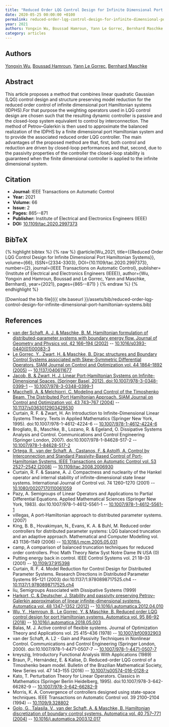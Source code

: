 ```yaml
---
title: "Reduced Order LQG Control Design for Infinite Dimensional Port Hamiltonian Systems"
date: 2020-05-25 00:00:00 +0100
permalink: reduced-order-lqg-control-design-for-infinite-dimensional-port-hamiltonian-systems
year: 2021
authors: Yongxin Wu, Boussad Hamroun, Yann Le Gorrec, Bernhard Maschke
category: articles
---
```

 
## Authors
[Yongxin Wu](authors/yongxin-wu), [Boussad Hamroun](authors/boussad-hamroun), [Yann Le Gorrec](authors/yann-le-gorrec), [Bernhard Maschke](authors/bernhard-maschke)
 
## Abstract
This article proposes a method that combines linear quadratic Gaussian (LQG) control design and structure preserving model reduction for the reduced order control of infinite dimensional port Hamiltonian systems (IDPHS).For that purpose the weighting operators used in LQG control design are chosen such that the resulting dynamic controller is passive and the closed-loop system equivalent to control by interconnection. The method of Petrov–Galerkin is then used to approximate the balanced realization of the IDPHS by a finite dimensional port Hamiltonian system and to provide the associated reduced order LQG controller. The main advantages of the proposed method are that, first, both control and reduction are driven by closed-loop performances and that, second, due to the passivity properties of the controller the closed-loop stability is guaranteed when the finite dimensional controller is applied to the infinite dimensional system.
 
## Citation
- **Journal:** IEEE Transactions on Automatic Control
- **Year:** 2021
- **Volume:** 66
- **Issue:** 2
- **Pages:** 865--871
- **Publisher:** Institute of Electrical and Electronics Engineers (IEEE)
- **DOI:** [10.1109/tac.2020.2997373](https://doi.org/10.1109/tac.2020.2997373)
 
## BibTeX
{% highlight bibtex %}
{% raw %}
@article{Wu_2021,
  title={{Reduced Order LQG Control Design for Infinite Dimensional Port Hamiltonian Systems}},
  volume={66},
  ISSN={2334-3303},
  DOI={10.1109/tac.2020.2997373},
  number={2},
  journal={IEEE Transactions on Automatic Control},
  publisher={Institute of Electrical and Electronics Engineers (IEEE)},
  author={Wu, Yongxin and Hamroun, Boussad and Le Gorrec, Yann and Maschke, Bernhard},
  year={2021},
  pages={865--871}
}
{% endraw %}
{% endhighlight %}
 
[Download the bib file]({{ site.baseurl }}/assets/bib/reduced-order-lqg-control-design-for-infinite-dimensional-port-hamiltonian-systems.bib)
 
## References
- [van der Schaft, A. J. & Maschke, B. M. Hamiltonian formulation of distributed-parameter systems with boundary energy flow. Journal of Geometry and Physics vol. 42 166–194 (2002)](hamiltonian-formulation-of-distributed-parameter-systems-with-boundary-energy-flow) -- [10.1016/s0393-0440(01)00083-3](https://doi.org/10.1016/s0393-0440(01)00083-3)
- [Le Gorrec, Y., Zwart, H. & Maschke, B. Dirac structures and Boundary Control Systems associated with Skew-Symmetric Differential Operators. SIAM Journal on Control and Optimization vol. 44 1864–1892 (2005)](dirac-structures-and-boundary-control-systems-associated-with-skew-symmetric-differential-operators) -- [10.1137/040611677](https://doi.org/10.1137/040611677)
- [Jacob, B. & Zwart, H. J. Linear Port-Hamiltonian Systems on Infinite-Dimensional Spaces. (Springer Basel, 2012). doi:10.1007/978-3-0348-0399-1](linear-port-hamiltonian-systems-on-infinite-dimensional-spaces) -- [10.1007/978-3-0348-0399-1](https://doi.org/10.1007/978-3-0348-0399-1)
- [Macchelli, A. & Melchiorri, C. Modeling and Control of the Timoshenko Beam. The Distributed Port Hamiltonian Approach. SIAM Journal on Control and Optimization vol. 43 743–767 (2004)](modeling-and-control-of-the-timoshenko-beam-the-distributed-port-hamiltonian-approach) -- [10.1137/s0363012903429530](https://doi.org/10.1137/s0363012903429530)
- Curtain, R. F. & Zwart, H. An Introduction to Infinite-Dimensional Linear Systems Theory. Texts in Applied Mathematics (Springer New York, 1995). doi:10.1007/978-1-4612-4224-6 -- [10.1007/978-1-4612-4224-6](https://doi.org/10.1007/978-1-4612-4224-6)
- Brogliato, B., Maschke, B., Lozano, R. & Egeland, O. Dissipative Systems Analysis and Control. Communications and Control Engineering (Springer London, 2007). doi:10.1007/978-1-84628-517-2 -- [10.1007/978-1-84628-517-2](https://doi.org/10.1007/978-1-84628-517-2)
- [Ortega, R., van der Schaft, A., Castanos, F. & Astolfi, A. Control by Interconnection and Standard Passivity-Based Control of Port-Hamiltonian Systems. IEEE Transactions on Automatic Control vol. 53 2527–2542 (2008)](control-by-interconnection-and-standard-passivity-based-control-of-port-hamiltonian-systems) -- [10.1109/tac.2008.2006930](https://doi.org/10.1109/tac.2008.2006930)
- Curtain, R. F. & Sasane, A. J. Compactness and nuclearity of the Hankel operator and internal stability of infinite-dimensional state linear systems. International Journal of Control vol. 74 1260–1270 (2001) -- [10.1080/00207170110061059](https://doi.org/10.1080/00207170110061059)
- Pazy, A. Semigroups of Linear Operators and Applications to Partial Differential Equations. Applied Mathematical Sciences (Springer New York, 1983). doi:10.1007/978-1-4612-5561-1 -- [10.1007/978-1-4612-5561-1](https://doi.org/10.1007/978-1-4612-5561-1)
- villegas, A port-Hamiltonian approach to distributed parameter systems. (2007)
- King, B. B., Hovakimyan, N., Evans, K. A. & Buhl, M. Reduced order controllers for distributed parameter systems: LQG balanced truncation and an adaptive approach. Mathematical and Computer Modelling vol. 43 1136–1149 (2006) -- [10.1016/j.mcm.2005.05.031](https://doi.org/10.1016/j.mcm.2005.05.031)
- camp, A comparison of balanced truncation techniques for reduced order controllers. Proc Math Theory Netw Syst Notre Dame IN USA (0)
- Putting energy back in control. IEEE Control Systems vol. 21 18–33 (2001) -- [10.1109/37.915398](https://doi.org/10.1109/37.915398)
- Curtain, R. F. 4. Model Reduction for Control Design for Distributed Parameter Systems. Research Directions in Distributed Parameter Systems 95–121 (2003) doi:10.1137/1.9780898717525.ch4 -- [10.1137/1.9780898717525.ch4](https://doi.org/10.1137/1.9780898717525.ch4)
- liu, Semigroups Associated with Dissipative Systems (1999)
- [Harkort, C. & Deutscher, J. Stability and passivity preserving Petrov–Galerkin approximation of linear infinite-dimensional systems. Automatica vol. 48 1347–1352 (2012)](stability-and-passivity-preserving-petrov-galerkin-approximation-of-linear-infinite-dimensional-systems) -- [10.1016/j.automatica.2012.04.010](https://doi.org/10.1016/j.automatica.2012.04.010)
- [Wu, Y., Hamroun, B., Le Gorrec, Y. & Maschke, B. Reduced order LQG control design for port Hamiltonian systems. Automatica vol. 95 86–92 (2018)](reduced-order-lqg-control-design-for-port-hamiltonian-systems) -- [10.1016/j.automatica.2018.05.003](https://doi.org/10.1016/j.automatica.2018.05.003)
- Balas, M. J. Active control of flexible systems. Journal of Optimization Theory and Applications vol. 25 415–436 (1978) -- [10.1007/bf00932903](https://doi.org/10.1007/bf00932903)
- van der Schaft, A. L2 - Gain and Passivity Techniques in Nonlinear Control. Communications and Control Engineering (Springer London, 2000). doi:10.1007/978-1-4471-0507-7 -- [10.1007/978-1-4471-0507-7](https://doi.org/10.1007/978-1-4471-0507-7)
- kreyszig, Introductory Functional Analysis With Applications (1989)
- Braun, P., Hernández, E. & Kalise, D. Reduced-order LQG control of a Timoshenko beam model. Bulletin of the Brazilian Mathematical Society, New Series vol. 47 143–155 (2016) -- [10.1007/s00574-016-0128-z](https://doi.org/10.1007/s00574-016-0128-z)
- Kato, T. Perturbation Theory for Linear Operators. Classics in Mathematics (Springer Berlin Heidelberg, 1995). doi:10.1007/978-3-642-66282-9 -- [10.1007/978-3-642-66282-9](https://doi.org/10.1007/978-3-642-66282-9)
- Morris, K. A. Convergence of controllers designed using state-space techniques. IEEE Transactions on Automatic Control vol. 39 2100–2104 (1994) -- [10.1109/9.328802](https://doi.org/10.1109/9.328802)
- [Golo, G., Talasila, V., van der Schaft, A. & Maschke, B. Hamiltonian discretization of boundary control systems. Automatica vol. 40 757–771 (2004)](hamiltonian-discretization-of-boundary-control-systems) -- [10.1016/j.automatica.2003.12.017](https://doi.org/10.1016/j.automatica.2003.12.017)

